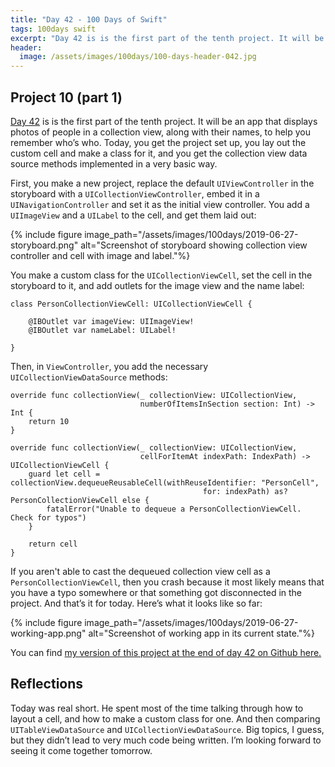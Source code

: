 ```yaml
---
title: "Day 42 - 100 Days of Swift"
tags: 100days swift
excerpt: "Day 42 is is the first part of the tenth project. It will be an app that displays photos of people in a collection view, along with their names, to help you remember who’s who. Today, you get the project set up, you lay out the custom cell and make a class for it, and you get the collection view data source methods implemented in a very basic way."
header:
  image: /assets/images/100days/100-days-header-042.jpg
---
```

## Project 10 (part 1)
[Day 42](https://www.hackingwithswift.com/100/42) is is the first part of the tenth project. It will be an app that displays photos of people in a collection view, along with their names, to help you remember who’s who. Today, you get the project set up, you lay out the custom cell and make a class for it, and you get the collection view data source methods implemented in a very basic way.

First, you make a new project, replace the default `UIViewController` in the storyboard with a `UICollectionViewController`, embed it in a `UINavigationController` and set it as the initial view controller. You add a `UIImageView` and a `UILabel` to the cell, and get them laid out:

{% include figure image_path="/assets/images/100days/2019-06-27-storyboard.png" alt="Screenshot of storyboard showing collection view controller and cell with image and label."%}

You make a custom class for the `UICollectionViewCell`, set the cell in the storyboard to it, and add outlets for the image view and the name label:
```
class PersonCollectionViewCell: UICollectionViewCell {

    @IBOutlet var imageView: UIImageView!
    @IBOutlet var nameLabel: UILabel!

}
```

Then, in `ViewController`, you add the necessary `UICollectionViewDataSource` methods:
```
override func collectionView(_ collectionView: UICollectionView,
                             numberOfItemsInSection section: Int) -> Int {
    return 10
}

override func collectionView(_ collectionView: UICollectionView,
                             cellForItemAt indexPath: IndexPath) -> UICollectionViewCell {
    guard let cell = collectionView.dequeueReusableCell(withReuseIdentifier: "PersonCell",
                                           for: indexPath) as? PersonCollectionViewCell else {
        fatalError("Unable to dequeue a PersonCollectionViewCell. Check for typos")
    }

    return cell
}
```

If you aren't able to cast the dequeued collection view cell as a `PersonCollectionViewCell`, then you crash because it most likely means that you have a typo somewhere or that something got disconnected in the project. And that’s it for today. Here’s what it looks like so far:

{% include figure image_path="/assets/images/100days/2019-06-27-working-app.png" alt="Screenshot of working app in its current state."%}

You can find [my version of this project at the end of day 42 on Github here.](https://github.com/dillon-mce/100-days-swift-projects/tree/7c8797df4ef1ece62add9d798be6d2180eb40f11/Project10)

## Reflections
Today was real short. He spent most of the time talking through how to layout a cell, and how to make a custom class for one. And then comparing `UITableViewDataSource` and `UICollectionViewDataSource`. Big topics, I guess, but they didn’t lead to very much code being written. I’m looking forward to seeing it come together tomorrow.
